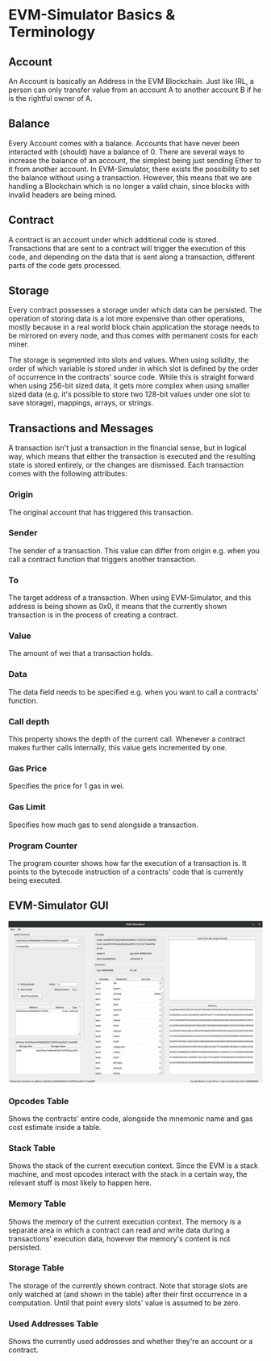 # EVM-Simulator Basics & Terminology

## Account
An Account is basically an Address in the EVM Blockchain. Just like IRL, a person can only transfer
value from an account A to another account B if he is the rightful owner of A. 
## Balance
Every Account comes with a balance. Accounts that have never been interacted with (should) have a balance of 0.
There are several ways to increase the balance of an account, the simplest being just sending Ether to it from another 
account. In EVM-Simulator, there exists the possibility to set the balance without using a transaction. However, this 
means that we are handling a Blockchain which is no longer a valid chain, since blocks with invalid headers are being 
mined.

## Contract
A contract is an account under which additional code is stored. Transactions that are sent to a contract will trigger 
the execution of this code, and depending on the data that is sent along a transaction, different parts of the code gets
processed.

## Storage
Every contract possesses a storage under which data can be persisted. The operation of storing data is a lot more 
expensive than other operations, mostly because in a real world block chain application the storage needs to be mirrored
on every node, and thus comes with permanent costs for each miner. 

The storage is segmented into slots and values. When using solidity, the order of which variable is stored under in 
which slot is defined by the order of occurrence in the contracts' source code. While this is straight forward when 
using 256-bit sized data, it gets more complex when using smaller sized data (e.g. it's possible to store two 128-bit values
under one slot to save storage), mappings, arrays, or strings.

## Transactions and Messages
A transaction isn't just a transaction in the financial sense, but in logical way, which means that either the 
transaction is executed and the resulting state is stored entirely, or the changes are dismissed.
Each transaction comes with the following attributes:

### Origin
The original account that has triggered this transaction.
### Sender
The sender of a transaction. This value can differ from origin e.g. when you call a contract function that triggers 
another transaction.
### To
The target address of a transaction. When using EVM-Simulator, and this address is being shown as 0x0, it means that the 
currently shown transaction is in the process of creating a contract.
### Value
The amount of wei that a transaction holds.
### Data
The data field needs to be specified e.g. when you want to call a contracts' function.
### Call depth
This property shows the depth of the current call. Whenever a contract makes further calls internally, this value gets 
incremented by one. 
### Gas Price
Specifies the price for 1 gas in wei.
### Gas Limit
Specifies how much gas to send alongside a transaction. 
### Program Counter
The program counter shows how far the execution of a transaction is. It points to the bytecode instruction
of a contracts' code that is currently being executed. 
## EVM-Simulator GUI
![Screenshot of EVM-Simulator](screenshot_ubuntu.png?raw=true "EVM-Simulator on Ubuntu")
### Opcodes Table
Shows the contracts' entire code, alongside the mnemonic name and gas cost estimate inside a table. 
### Stack Table
Shows the stack of the current execution context. Since the EVM is a stack machine, and most opcodes interact with the 
stack in a certain way, the relevant stuff is most likely to happen here.
### Memory Table
Shows the memory of the current execution context. The memory is a separate area in which a contract can read and write 
data during a transactions' execution data, however the memory's content is not persisted.
### Storage Table
The storage of the currently shown contract. Note that storage slots are only watched at (and shown in the table) after 
their first occurrence in a computation. Until that point every slots' value is assumed to be zero.
### Used Addresses Table
Shows the currently used addresses and whether they're an account or a contract.






